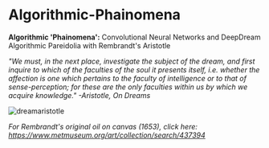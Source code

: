 # Algorithmic-Phainomena
<b>Algorithmic 'Phainomena':</b> Convolutional Neural Networks and DeepDream Algorithmic Pareidolia with Rembrandt's Aristotle

<i>"We must, in the next place, investigate the subject of the dream, and first inquire to which of the faculties of the soul it presents itself, i.e. whether the affection is one which pertains to the faculty of intelligence or to that of sense-perception; for these are the only faculties within us by which we acquire knowledge." -Aristotle, On Dreams</i>

![dreamaristotle](https://user-images.githubusercontent.com/39444491/40272970-ac797cce-5b85-11e8-8c70-033dd1a19349.jpg)

<i> For Rembrandt's original oil on canvas (1653), click here: https://www.metmuseum.org/art/collection/search/437394 </i>
